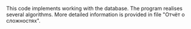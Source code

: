 This code implements working with the database. The program realises several algorithms. More detailed information is provided in file "Отчёт о сложностях".
